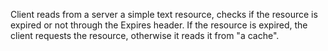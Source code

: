 Client reads from a server a simple text resource, checks if the resource is expired or not through the Expires header. If the resource is expired, the client requests the resource, otherwise it reads it from "a cache".
